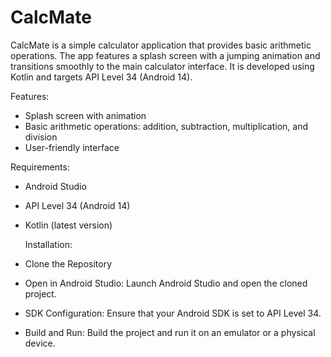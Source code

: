 # CalcMate

CalcMate is a simple calculator application that provides basic arithmetic operations. The app features a splash screen with a jumping animation and transitions smoothly to the main calculator interface. It is developed using Kotlin and targets API Level 34 (Android 14).

Features:

- Splash screen with animation
- Basic arithmetic operations: addition, subtraction, multiplication, and division
- User-friendly interface

Requirements:

- Android Studio
- API Level 34 (Android 14)
- Kotlin (latest version)
  
  Installation:

- Clone the Repository

- Open in Android Studio: Launch Android Studio and open the cloned project.

- SDK Configuration: Ensure that your Android SDK is set to API Level 34.

- Build and Run: Build the project and run it on an emulator or a physical device.
